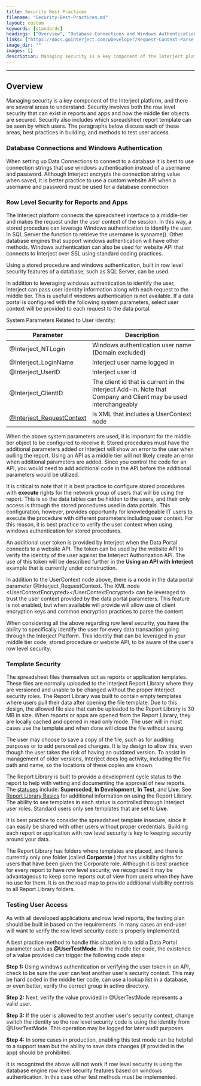 ```yaml
---
title: Security Best Practices
filename: "Security-Best-Practices.md"
layout: custom
keywords: [standards]
headings: ["Overview", "Database Connections and Windows Authentication", "Row Level Security for Reports and Apps", "Template Security", "Testing User Access"]
links: ["https://docs.gointerject.com/wDeveloper/Request-Context-Parse.html", "/wAbout/Report-Library-Basics.html#status", "/wAbout/Report-Library-Basics.html"]
image_dir: ""
images: []
description: Managing security is a key component of the Interject platform, and there are several areas to understand. Security involves both the row level security that can exist in reports and apps and how the middle tier objects are secured. Security also includes which spreadsheet report template can be seen by which users. The paragraphs below discuss each of these areas, best practices in building, and methods to test user access.
---
```

* * *

## Overview

Managing security is a key component of the Interject platform, and there are several areas to understand. Security involves both the row level security that can exist in reports and apps and how the middle tier objects are secured. Security also includes which spreadsheet report template can be seen by which users. The paragraphs below discuss each of these areas, best practices in building, and methods to test user access.

### Database Connections and Windows Authentication

When setting up Data Connections to connect to a database it is best to use connection strings that use windows authentication instead of a username and password. Although Interject encrypts the connection string value when saved, it is better practice to use a custom website API when a username and password must be used for a database connection.

### Row Level Security for Reports and Apps

The Interject platform connects the spreadsheet interface to a middle-tier and makes the request under the user context of the session. In this way, a stored procedure can leverage Windows authentication to identify the user. In SQL Server the function to retrieve the username is sysname(). Other database engines that support windows authentication will have other methods. Windows authentication can also be used for website API that connects to Interject over SSL using standard coding practices.

Using a stored procedure and windows authentication, built in row level security features of a database, such as SQL Server, can be used.

In addition to leveraging windows authentication to identify the user, Interject can pass user identity information along with each request to the middle tier. This is useful if windows authentication is not available. If a data portal is configured with the following system parameters, select user context will be provided to each request to the data portal.

System Parameters Related to User Identity:

| Parameter | Description |
|-----|-----|
| @Interject_NTLogin | Windows authentication user name (Domain excluded) |
| @Interject_LoginName | Interject user name logged in |
| @Interject_UserID | Interject user id |
| @Interject_ClientID | The client id that is current in the Interject Add-in. Note that Company and Client may be used interchangeably |
| <a href="https://docs.gointerject.com/wDeveloper/Request-Context-Parse.html">@Interject_RequestContext</a> | Is XML that includes a UserContext node |

When the above system parameters are used, it is important for the middle tier object to be configured to receive it. Stored procedures must have the additional parameters added or Interject will show an error to the user when pulling the report. Using an API as a middle tier will not likely create an error when additional parameters are added. Since you control the code for an API, you would need to add additional code in the API before the additional parameters would be utilized.

It is critical to note that it is best practice to configure stored procedures with **execute** rights for the network group of users that will be using the report. This is so the data tables can be hidden to the users, and their only access is through the stored procedures used in data portals. This configuration, however, provides opportunity for knowledgeable IT users to execute the procedure with different parameters including user context. For this reason, it is best practice to verify the user context when using windows authentication for stored procedures.

An additional user token is provided by Interject when the Data Portal connects to a website API. The token can be used by the website API to verify the identity of the user against the Interject Authorization API. The use of this token will be described further in the **Using an API with Interject** example that is currently under construction.

In addition to the UserContext node above, there is a node in the data portal parameter @Interject_RequestContext. The XML node \<UserContextEncrypted\>\</UserContextEncrypted\> can be leveraged to trust the user context provided by the data portal parameters. This feature is not enabled, but when available will provide will allow use of client encryption keys and common encryption practices to parse the content.

When considering all the above regarding row level security, you have the ability to specifically identify the user for every data transaction going through the Interject Platform. This identity that can be leveraged in your middle tier code, stored procedure or website API, to be aware of the user's row level security.

### Template Security

The spreadsheet files themselves act as reports or application templates. These files are normally uploaded to the Interject Report Library where they are versioned and unable to be changed without the proper Interject security roles. The Report Library was built to contain empty templates where users pull their data after opening the file template. Due to this design, the allowed file size that can be uploaded to the Report Library is 30 MB in size. When reports or apps are opened from the Report Library, they are locally cached and opened in read only mode. The user will in most cases use the template and when done will close the file without saving.

The user may choose to save a copy of the file, such as for auditing purposes or to add personalized changes. It is by design to allow this, even though the user takes the risk of having an outdated version. To assist in management of older versions, Interject does log activity, including the file path and name, so the locations of these copies are known.

The Report Library is built to provide a development cycle status to the report to help with vetting and documenting the approval of new reports. The [statuses](/wAbout/Report-Library-Basics.html#status) include: **Superseded**, **In Development**, **In Test**, and **Live**. See [Report Library Basics](/wAbout/Report-Library-Basics.html) for additional information on using the Report Library. The ability to see templates in each status is controlled through Interject user roles. Standard users only see templates that are set to **Live**.

It is best practice to consider the spreadsheet template insecure, since it can easily be shared with other users without proper credentials. Building each report or application with row level security is key to keeping security around your data.

The Report Library has folders where templates are placed, and there is currently only one folder (called **Corporate** ) that has visibility rights for users that have been given the Corporate role. Although it is best practice for every report to have row level security, we recognized it may be advantageous to keep some reports out of view from users when they have no use for them. It is on the road map to provide additional visibility controls to all Report Library folders.

### Testing User Access

As with all developed applications and row level reports, the testing plan should be built in based on the requirements. In many cases an end-user will want to verify the row level security code is properly implemented.

A best practice method to handle this situation is to add a Data Portal parameter such as **@UserTestMode**. In the middle tier code, the existence of a value provided can trigger the following code steps:

**Step 1:** Using windows authentication or verifying the user token in an API, check to be sure the user can test another user's security context. This may be hard coded in the middle tier code, can use a lookup list in a database, or even better, verify the correct group in active directory.

**Step 2:** Next, verify the value provided in @UserTestMode represents a valid user.

**Step 3:** If the user is allowed to test another user's security context, change switch the identity so the row level security code is using the identity from @UserTestMode. This operation may be logged for later audit purposes.

**Step 4:** In some cases in production, enabling this test mode can be helpful to a support team but the ability to save data changes (if provided in the app) should be prohibited.

It is recognized the above will not work if row level security is using the database engine row level security features based on windows authentication. In this case other test methods must be implemented.
